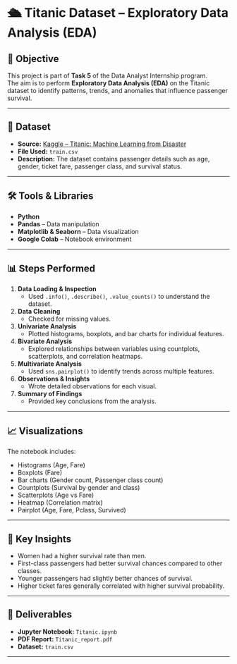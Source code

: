 # 🛳 Titanic Dataset – Exploratory Data Analysis (EDA)

## 📌 Objective
This project is part of **Task 5** of the Data Analyst Internship program.  
The aim is to perform **Exploratory Data Analysis (EDA)** on the Titanic dataset to identify patterns, trends, and anomalies that influence passenger survival.

---

## 📂 Dataset
- **Source:** [Kaggle – Titanic: Machine Learning from Disaster](https://www.kaggle.com/c/titanic/data?select=train.csv)
- **File Used:** `train.csv`
- **Description:** The dataset contains passenger details such as age, gender, ticket fare, passenger class, and survival status.

---

## 🛠 Tools & Libraries
- **Python**
- **Pandas** – Data manipulation
- **Matplotlib & Seaborn** – Data visualization
- **Google Colab** – Notebook environment

---

## 📊 Steps Performed
1. **Data Loading & Inspection**
   - Used `.info()`, `.describe()`, `.value_counts()` to understand the dataset.
2. **Data Cleaning**
   - Checked for missing values.
3. **Univariate Analysis**
   - Plotted histograms, boxplots, and bar charts for individual features.
4. **Bivariate Analysis**
   - Explored relationships between variables using countplots, scatterplots, and correlation heatmaps.
5. **Multivariate Analysis**
   - Used `sns.pairplot()` to identify trends across multiple features.
6. **Observations & Insights**
   - Wrote detailed observations for each visual.
7. **Summary of Findings**
   - Provided key conclusions from the analysis.

---

## 📈 Visualizations
The notebook includes:
- Histograms (Age, Fare)
- Boxplots (Fare)
- Bar charts (Gender count, Passenger class count)
- Countplots (Survival by gender and class)
- Scatterplots (Age vs Fare)
- Heatmap (Correlation matrix)
- Pairplot (Age, Fare, Pclass, Survived)

---

## 📌 Key Insights
- Women had a higher survival rate than men.
- First-class passengers had better survival chances compared to other classes.
- Younger passengers had slightly better chances of survival.
- Higher ticket fares generally correlated with higher survival probability.

---

## 📄 Deliverables
- **Jupyter Notebook:** `Titanic.ipynb`
- **PDF Report:** `Titanic_report.pdf`
- **Dataset:** `train.csv` 

---

